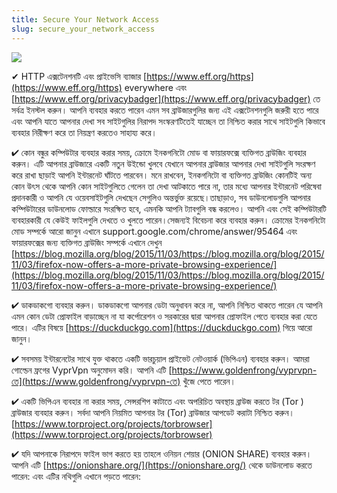 ```yaml
---
title: Secure Your Network Access
slug: secure_your_network_access
---
```


![](/images/coverchap_7.jpg)





✔ HTTP এক্সটেনশনটি এবং প্রাইভেসি ব্যাজার [https://www.eff.org/https](https://www.eff.org/https) everywhere এবং [https://www.eff.org/privacybadger](https://www.eff.org/privacybadger) তে সর্বত্র ইনস্টল করুন। আপনি ব্যবহার করতে পারেন এমন সব ব্রাউজারগুলির জন্য এই এক্সটেনশনগুলি জরুরী হতে পারে এবং আপনি যাতে আপনার দেখা সব সাইটগুলির নিরাপদ সংস্করণটিতেই যাচ্ছেন তা নিশ্চিত করার সাথে সাইটগুলি কিভাবে ব্যবহার নিরীক্ষণ করে তা নিয়ন্ত্রণ করতেও সাহায্য করে।

✔ কোন বন্ধুর কম্পিউটার ব্যবহার করার সময়, ক্রোমে ইনকগনিটো মোড বা ফায়ারফক্সে ব্যক্তিগত ব্রাউজিং ব্যবহার করুন। এটি আপনার ব্রাউজারে একটি নতুন উইন্ডো খুলবে যেখানে আপনার ব্রাউজার আপনার দেখা সাইটগুলি সংরক্ষণ করে রাখা ছাড়াই আপনি ইন্টারনেট ঘাঁটতে পারবেন। মনে রাখবেন, ইনকগনিটো বা ব্যক্তিগত ব্রাউজিং কোনটিই অন্য কোন উৎস থেকে আপনি কোন সাইটগুলিতে গেলেন তা দেখা আটকাতে পারে না, তার মধ্যে আপনার ইন্টারনেট পরিষেবা প্রদানকারী ও আপনি যে ওয়েবসাইটগুলি দেখছেন সেগুলিও অন্তর্ভুক্ত রয়েছে।তাছাড়াও, সব ডাউনলোডগুলি আপনার কম্পিউটারের ডাউনলোড ফোল্ডারে সংরক্ষিত হবে, এমনকি আপনি ট্যাবগুলি বন্ধ করলেও। আপনি এবং সেই কম্পিউটারটি ব্যবহারকারী যে কেউই ফাইলগুলি দেখতে ও খুলতে পারেন।সেজন্যই বিবেচনা করে ব্যবহার করুন। ক্রোমের ইনকগনিটো মোড সম্পর্কে আরো জানুন এখানে support.google.com/chrome/answer/95464 এবং ফায়ারফক্সের জন্য ব্যক্তিগত ব্রাউজিং সম্পর্কে এখানে দেখুন [https://blog.mozilla.org/blog/2015/11/03/https://blog.mozilla.org/blog/2015/11/03/firefox-now-offers-a-more-private-browsing-experience/](https://blog.mozilla.org/blog/2015/11/03/https://blog.mozilla.org/blog/2015/11/03/firefox-now-offers-a-more-private-browsing-experience/)




✔ ডাকডাকগো ব্যবহার করুন। ডাকডাকগো আপনার ডেটা অনুধাবন করে না, আপনি নিশ্চিত থাকতে পারেন যে আপনি এমন কোন ডেটা প্রোফাইল বাড়াচ্ছেন না যা কর্পোরেশন ও সরকারের দ্বারা আপনার প্রোফাইল পেতে ব্যবহার করা যেতে পারে। এটির বিষয়ে [https://duckduckgo.com](https://duckduckgo.com) গিয়ে আরো জানুন।

✔ সবসময় ইন্টারনেটের সাথে যুক্ত থাকতে একটি ভারচুয়াল প্রাইভেট নেটওয়ার্ক (ভিপিএন) ব্যবহার করুন। আমরা গোল্ডেন ফ্রগের VyprVpn অনুমোদন করি। আপনি এটি [https://www.goldenfrong/vyprvpn-তে](https://www.goldenfrong/vyprvpn-তে) খুঁজে পেতে পারেন।

✔ একটি ভিপিএন ব্যবহার না করার সময়, সেন্সরশিপ কাটাতে এবং অপরিচিত অবস্থায় ব্রাউজ করতে টর (Tor ) ব্রাউজার ব্যবহার করুন। সর্বদা আপনি নিয়মিত আপনার টর (Tor) ব্রাউজার আপডেট করাটা নিশ্চিত করুন। [https://www.torproject.org/projects/torbrowser](https://www.torproject.org/projects/torbrowser)

✔ যদি আপনাকে নিরাপদে ফাইল ভাগ করতে হয় তাহলে ওনিয়ন শেয়ার (ONION SHARE) ব্যবহার করুন। আপনি এটি [https://onionshare.org/](https://onionshare.org/) থেকে ডাউনলোড করতে পারেন: এবং এটির নথিগুলি এখানে পড়তে পারেন: